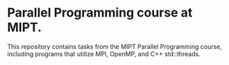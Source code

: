 # Parallel Programming course at MIPT.
This repository contains tasks from the MIPT Parallel Programming course, including programs that utilize MPI, OpenMP, and C++ std::threads.
